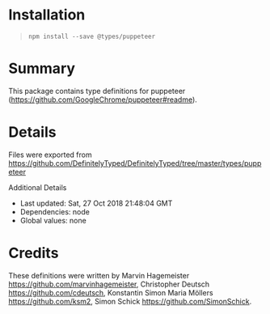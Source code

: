 # Installation
> `npm install --save @types/puppeteer`

# Summary
This package contains type definitions for puppeteer (https://github.com/GoogleChrome/puppeteer#readme).

# Details
Files were exported from https://github.com/DefinitelyTyped/DefinitelyTyped/tree/master/types/puppeteer

Additional Details
 * Last updated: Sat, 27 Oct 2018 21:48:04 GMT
 * Dependencies: node
 * Global values: none

# Credits
These definitions were written by Marvin Hagemeister <https://github.com/marvinhagemeister>, Christopher Deutsch <https://github.com/cdeutsch>, Konstantin Simon Maria Möllers <https://github.com/ksm2>, Simon Schick <https://github.com/SimonSchick>.
